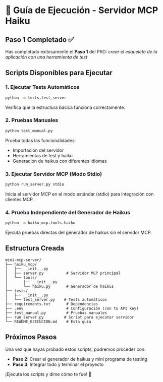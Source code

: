 # 🚀 Guía de Ejecución - Servidor MCP Haiku

## Paso 1 Completado ✅

Has completado exitosamente el **Paso 1** del PRD: *crear el esqueleto de la aplicación con una herramienta de test*

## Scripts Disponibles para Ejecutar

### 1. Ejecutar Tests Automáticos
```bash
python -m tests.test_server
```
Verifica que la estructura básica funciona correctamente.

### 2. Pruebas Manuales
```bash
python test_manual.py
```
Prueba todas las funcionalidades:
- Importación del servidor
- Herramientas de test y haiku
- Generación de haikus con diferentes idiomas

### 3. Ejecutar Servidor MCP (Modo Stdio)
```bash
python run_server.py stdio
```
Inicia el servidor MCP en el modo estándar (stdio) para integración con clientes MCP.

### 4. Prueba Independiente del Generador de Haikus
```bash
python -m haiku_mcp.tools.haiku
```
Ejecuta pruebas directas del generador de haikus sin el servidor MCP.

## Estructura Creada

```
mini-mcp-server/
├── haiku_mcp/
│   ├── __init__.py
│   ├── server.py          # Servidor MCP principal
│   └── tools/
│       ├── __init__.py
│       └── haiku.py       # Generador de haikus
├── tests/
│   ├── __init__.py
│   └── test_server.py    # Tests automáticos
├── requirements.txt       # Dependencias
├── .env                   # Configuración (con tu API key)
├── test_manual.py         # Pruebas manuales
├── run_server.py         # Script para ejecutar servidor
└── README_EJECUCION.md    # Esta guía
```

## Próximos Pasos

Una vez que hayas probado estos scripts, podremos proceder con:
- **Paso 2**: Crear el generador de haikus y mini programa de testing
- **Paso 3**: Integrar todo y terminar el proyecto

¡Ejecuta los scripts y dime cómo te fue! 🎯
